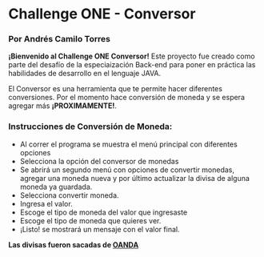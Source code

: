 # **Challenge ONE - Conversor**

### Por Andrés Camilo Torres

**¡Bienvenido al Challenge ONE Conversor!** Este proyecto fue creado como parte del desafío de la especiaización Back-end para poner en práctica las habilidades de desarrollo en el lenguaje JAVA.

El Conversor es una herramienta que te permite hacer diferentes conversiones. Por el momento hace conversión de moneda y se espera agregar más **¡PROXIMAMENTE!**.

### Instrucciones de Conversión de Moneda:

- Al correr el programa se muestra el menú principal con diferentes opciones
- Selecciona la opción del conversor de monedas
- Se abrirá un segundo menú con opciones de convertir monedas, agregar una moneda nueva y por último actualizar la divisa de alguna moneda ya guardada.
- Selecciona convertir moneda.
- Ingresa el valor.
- Escoge el tipo de moneda del valor que ingresaste
- Escoge el tipo de moneda que quieres ver.
- ¡Listo! se mostrará un mensaje con el valor final.

**Las divisas fueron sacadas de [OANDA](https://www.oanda.com/currency-converter/es/?from=USD&to=JPY&amount=1)**
